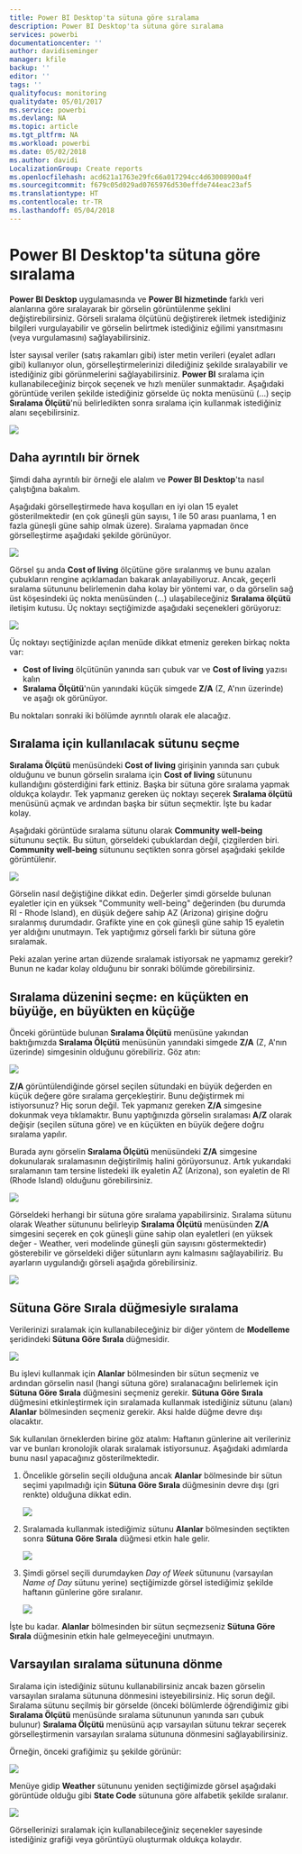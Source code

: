 ```yaml
---
title: Power BI Desktop'ta sütuna göre sıralama
description: Power BI Desktop'ta sütuna göre sıralama
services: powerbi
documentationcenter: ''
author: davidiseminger
manager: kfile
backup: ''
editor: ''
tags: ''
qualityfocus: monitoring
qualitydate: 05/01/2017
ms.service: powerbi
ms.devlang: NA
ms.topic: article
ms.tgt_pltfrm: NA
ms.workload: powerbi
ms.date: 05/02/2018
ms.author: davidi
LocalizationGroup: Create reports
ms.openlocfilehash: acd621a1763e29fc66a017294cc4d63008900a4f
ms.sourcegitcommit: f679c05d029ad0765976d530effde744eac23af5
ms.translationtype: HT
ms.contentlocale: tr-TR
ms.lasthandoff: 05/04/2018
---
```

# <a name="sort-by-column-in-power-bi-desktop"></a>Power BI Desktop'ta sütuna göre sıralama
**Power BI Desktop** uygulamasında ve **Power BI hizmetinde** farklı veri alanlarına göre sıralayarak bir görselin görüntülenme şeklini değiştirebilirsiniz. Görseli sıralama ölçütünü değiştirerek iletmek istediğiniz bilgileri vurgulayabilir ve görselin belirtmek istediğiniz eğilimi yansıtmasını (veya vurgulamasını) sağlayabilirsiniz.

İster sayısal veriler (satış rakamları gibi) ister metin verileri (eyalet adları gibi) kullanıyor olun, görselleştirmelerinizi dilediğiniz şekilde sıralayabilir ve istediğiniz gibi görünmelerini sağlayabilirsiniz.  **Power BI** sıralama için kullanabileceğiniz birçok seçenek ve hızlı menüler sunmaktadır. Aşağıdaki görüntüde verilen şekilde istediğiniz görselde üç nokta menüsünü (...) seçip **Sıralama Ölçütü**'nü belirledikten sonra sıralama için kullanmak istediğiniz alanı seçebilirsiniz.

![](media/desktop-sort-by-column/sortbycolumn_2.png)

## <a name="more-depth-and-an-example"></a>Daha ayrıntılı bir örnek
Şimdi daha ayrıntılı bir örneği ele alalım ve **Power BI Desktop**'ta nasıl çalıştığına bakalım.

Aşağıdaki görselleştirmede hava koşulları en iyi olan 15 eyalet gösterilmektedir (en çok güneşli gün sayısı, 1 ile 50 arası puanlama, 1 en fazla güneşli güne sahip olmak üzere). Sıralama yapmadan önce görselleştirme aşağıdaki şekilde görünüyor.

![](media/desktop-sort-by-column/sortbycolumn_1.png)

Görsel şu anda **Cost of living** ölçütüne göre sıralanmış ve bunu azalan çubukların rengine açıklamadan bakarak anlayabiliyoruz. Ancak, geçerli sıralama sütununu belirlemenin daha kolay bir yöntemi var, o da görselin sağ üst köşesindeki üç nokta menüsünden (...) ulaşabileceğiniz **Sıralama ölçütü** iletişim kutusu. Üç noktayı seçtiğimizde aşağıdaki seçenekleri görüyoruz:

![](media/desktop-sort-by-column/sortbycolumn_2.png)

Üç noktayı seçtiğinizde açılan menüde dikkat etmeniz gereken birkaç nokta var:

* **Cost of living** ölçütünün yanında sarı çubuk var ve **Cost of living** yazısı kalın
* **Sıralama Ölçütü**'nün yanındaki küçük simgede **Z/A** (Z, A'nın üzerinde) ve aşağı ok görünüyor.

Bu noktaları sonraki iki bölümde ayrıntılı olarak ele alacağız.

## <a name="selecting-which-column-to-use-for-sorting"></a>Sıralama için kullanılacak sütunu seçme
**Sıralama Ölçütü** menüsündeki **Cost of living** girişinin yanında sarı çubuk olduğunu ve bunun görselin sıralama için **Cost of living** sütununu kullandığını gösterdiğini fark ettiniz. Başka bir sütuna göre sıralama yapmak oldukça kolaydır. Tek yapmanız gereken üç noktayı seçerek **Sıralama ölçütü** menüsünü açmak ve ardından başka bir sütun seçmektir. İşte bu kadar kolay.

Aşağıdaki görüntüde sıralama sütunu olarak **Community well-being** sütununu seçtik. Bu sütun, görseldeki çubuklardan değil, çizgilerden biri. **Community well-being** sütununu seçtikten sonra görsel aşağıdaki şekilde görüntülenir.

![](media/desktop-sort-by-column/sortbycolumn_3.png)

Görselin nasıl değiştiğine dikkat edin. Değerler şimdi görselde bulunan eyaletler için en yüksek "Community well-being" değerinden (bu durumda RI - Rhode Island), en düşük değere sahip AZ (Arizona) girişine doğru sıralanmış durumdadır. Grafikte yine en çok güneşli güne sahip 15 eyaletin yer aldığını unutmayın. Tek yaptığımız görseli farklı bir sütuna göre sıralamak.

Peki azalan yerine artan düzende sıralamak istiyorsak ne yapmamız gerekir? Bunun ne kadar kolay olduğunu bir sonraki bölümde görebilirsiniz.

## <a name="selecting-the-sort-order---smallest-to-largest-largest-to-smallest"></a>Sıralama düzenini seçme: en küçükten en büyüğe, en büyükten en küçüğe
Önceki görüntüde bulunan **Sıralama Ölçütü** menüsüne yakından baktığımızda **Sıralama Ölçütü** menüsünün yanındaki simgede **Z/A** (Z, A'nın üzerinde) simgesinin olduğunu görebiliriz. Göz atın:

![](media/desktop-sort-by-column/sortbycolumn_4.png)

**Z/A** görüntülendiğinde görsel seçilen sütundaki en büyük değerden en küçük değere göre sıralama gerçekleştirir. Bunu değiştirmek mi istiyorsunuz? Hiç sorun değil. Tek yapmanız gereken **Z/A** simgesine dokunmak veya tıklamaktır. Bunu yaptığınızda görselin sıralaması **A/Z** olarak değişir (seçilen sütuna göre) ve en küçükten en büyük değere doğru sıralama yapılır.

Burada aynı görselin **Sıralama Ölçütü** menüsündeki **Z/A** simgesine dokunularak sıralamasının değiştirilmiş halini görüyorsunuz. Artık yukarıdaki sıralamanın tam tersine listedeki ilk eyaletin AZ (Arizona), son eyaletin de RI (Rhode Island) olduğunu görebilirsiniz.

![](media/desktop-sort-by-column/sortbycolumn_5.png)

Görseldeki herhangi bir sütuna göre sıralama yapabilirsiniz. Sıralama sütunu olarak Weather sütununu belirleyip **Sıralama Ölçütü** menüsünden **Z/A** simgesini seçerek en çok güneşli güne sahip olan eyaletleri (en yüksek değer - Weather, veri modelinde güneşli gün sayısını göstermektedir) gösterebilir ve görseldeki diğer sütunların aynı kalmasını sağlayabiliriz. Bu ayarların uygulandığı görseli aşağıda görebilirsiniz.

![](media/desktop-sort-by-column/sortbycolumn_6.png)

## <a name="sort-using-the-sort-by-column-button"></a>Sütuna Göre Sırala düğmesiyle sıralama
Verilerinizi sıralamak için kullanabileceğiniz bir diğer yöntem de **Modelleme** şeridindeki **Sütuna Göre Sırala** düğmesidir.

![](media/desktop-sort-by-column/sortbycolumn_8.png)

Bu işlevi kullanmak için **Alanlar** bölmesinden bir sütun seçmeniz ve ardından görselin nasıl (hangi sütuna göre) sıralanacağını belirlemek için **Sütuna Göre Sırala** düğmesini seçmeniz gerekir. **Sütuna Göre Sırala** düğmesini etkinleştirmek için sıralamada kullanmak istediğiniz sütunu (alanı) **Alanlar** bölmesinden seçmeniz gerekir. Aksi halde düğme devre dışı olacaktır.

Sık kullanılan örneklerden birine göz atalım: Haftanın günlerine ait verileriniz var ve bunları kronolojik olarak sıralamak istiyorsunuz. Aşağıdaki adımlarda bunu nasıl yapacağınız gösterilmektedir.

1. Öncelikle görselin seçili olduğuna ancak **Alanlar** bölmesinde bir sütun seçimi yapılmadığı için **Sütuna Göre Sırala** düğmesinin devre dışı (gri renkte) olduğuna dikkat edin.
   
   ![](media/desktop-sort-by-column/sortbycolumn_9a.png)
2. Sıralamada kullanmak istediğimiz sütunu **Alanlar** bölmesinden seçtikten sonra **Sütuna Göre Sırala** düğmesi etkin hale gelir.
   
   ![](media/desktop-sort-by-column/sortbycolumn_10.png)
3. Şimdi görsel seçili durumdayken *Day of Week* sütununu (varsayılan *Name of Day* sütunu yerine) seçtiğimizde görsel istediğimiz şekilde haftanın günlerine göre sıralanır.
   
   ![](media/desktop-sort-by-column/sortbycolumn_11.png)

İşte bu kadar. **Alanlar** bölmesinden bir sütun seçmezseniz **Sütuna Göre Sırala** düğmesinin etkin hale gelmeyeceğini unutmayın.

## <a name="getting-back-to-default-column-for-sorting"></a>Varsayılan sıralama sütununa dönme
Sıralama için istediğiniz sütunu kullanabilirsiniz ancak bazen görselin varsayılan sıralama sütununa dönmesini isteyebilirsiniz. Hiç sorun değil. Sıralama sütunu seçilmiş bir görselde (önceki bölümlerde öğrendiğimiz gibi **Sıralama Ölçütü** menüsünde sıralama sütununun yanında sarı çubuk bulunur) **Sıralama Ölçütü** menüsünü açıp varsayılan sütunu tekrar seçerek görselleştirmenin varsayılan sıralama sütununa dönmesini sağlayabilirsiniz.

Örneğin, önceki grafiğimiz şu şekilde görünür:

![](media/desktop-sort-by-column/sortbycolumn_6.png)

Menüye gidip **Weather** sütununu yeniden seçtiğimizde görsel aşağıdaki görüntüde olduğu gibi **State Code** sütununa göre alfabetik şekilde sıralanır.

![](media/desktop-sort-by-column/sortbycolumn_7.png)

Görsellerinizi sıralamak için kullanabileceğiniz seçenekler sayesinde istediğiniz grafiği veya görüntüyü oluşturmak oldukça kolaydır.

